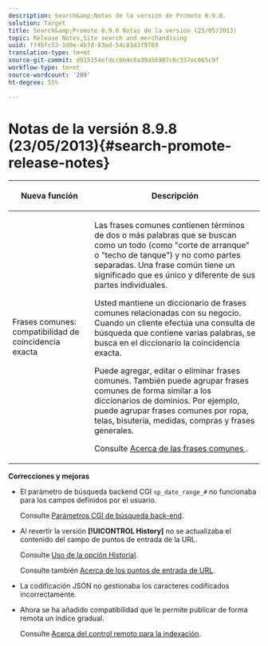 ```yaml
---
description: Search&amp;Notas de la versión de Promote 8.9.8.
solution: Target
title: Search&amp;Promote 8.9.8 Notas de la versión (23/05/2013)
topic: Release Notes,Site search and merchandising
uuid: ff4bfc53-1d0e-4b7d-83ad-54c81d3f9769
translation-type: tm+mt
source-git-commit: d015154efdccbb4c6a39a56907c0c337ec065c9f
workflow-type: tm+mt
source-wordcount: '209'
ht-degree: 55%

---
```



# Notas de la versión 8.9.8 (23/05/2013){#search-promote-release-notes}

<table> 
 <thead> 
  <tr> 
   <th colname="col1" class="entry"> <p>Nueva función </p> </th> 
   <th colname="col2" class="entry"> <p>Descripción </p> </th> 
  </tr> 
 </thead>
 <tbody> 
  <tr> 
   <td colname="col1"> <p> Frases comunes: compatibilidad de coincidencia exacta </p> </td> 
   <td colname="col2"> <p> Las frases comunes contienen términos de dos o más palabras que se buscan como un todo (como "corte de arranque" o "techo de tanque") y no como partes separadas. Una frase común tiene un significado que es único y diferente de sus partes individuales. </p> <p> Usted mantiene un diccionario de frases comunes relacionadas con su negocio. Cuando un cliente efectúa una consulta de búsqueda que contiene varias palabras, se busca en el diccionario la coincidencia exacta.  </p> <p>Puede agregar, editar o eliminar frases comunes. También puede agrupar frases comunes de forma similar a los diccionarios de dominios. Por ejemplo, puede agrupar frases comunes por ropa, telas, bisutería, medidas, compras y frases generales. </p> <p>Consulte <a href="../c-about-linguistics-menu/c-about-common-phrases.md#concept_4946E53586DF492EAEB1B7F757FD440F" format="dita" scope="local"> Acerca de las frases comunes </a>. </p> </td> 
  </tr> 
 </tbody> 
</table>

**Correcciones y mejoras**

* El parámetro de búsqueda backend CGI `sp_date_range_#` no funcionaba para los campos definidos por el usuario.

   Consulte [Parámetros CGI de búsqueda back-end](../c-appendices/c-cgiparameters.md#reference_582E85C3886740C98FE88CA9DF7918E8).

* Al revertir la versión **[!UICONTROL History]** no se actualizaba el contenido del campo de puntos de entrada de la URL.

   Consulte [Uso de la opción Historial](../t-using-the-history-option.md#task_70DD3F87A67242BBBD2CB27156F43002).

   Consulte también [Acerca de los puntos de entrada de URL](../c-about-settings-menu/c-about-crawling-menu.md#concept_5D857E3B5C124E85BC0B5AE77A509573).

* La codificación JSON no gestionaba los caracteres codificados incorrectamente.
* Ahora se ha añadido compatibilidad que le permite publicar de forma remota un índice gradual.

   Consulte [Acerca del control remoto para la indexación](../c-about-index-menu/c-about-remote-control-for-indexing.md#concept_C79B322190E84106A434E5C6D4A4118F).

